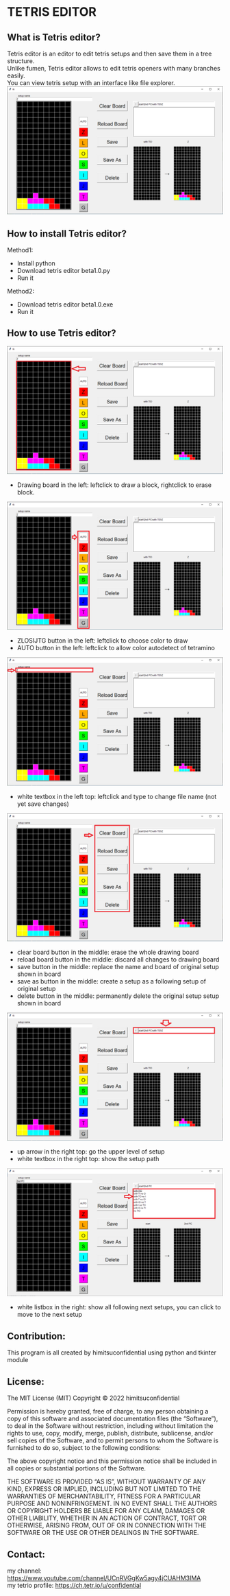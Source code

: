 # TETRIS EDITOR


## What is Tetris editor?

Tetris editor is an editor to edit tetris setups and then save them in a tree structure.  
Unlike fumen, Tetris editor allows to edit tetris openers with many branches easily.  
You can view tetris setup with an interface like file explorer.  
![alt text](https://github.com/himitsuconfidential/tetriseditor/blob/main/image/screenshot.png?raw=true)

## How to install Tetris editor?
Method1:  
- Install python  
- Download tetris editor beta1.0.py  
- Run it  

Method2:  
- Download tetris editor beta1.0.exe  
- Run it


## How to use Tetris editor?

![alt text](https://github.com/himitsuconfidential/tetriseditor/blob/main/image/board.png?raw=true)
- Drawing board in the left: leftclick to draw a block, rightclick to erase block.  

![alt text](https://github.com/himitsuconfidential/tetriseditor/blob/main/image/colorbutton.png?raw=true)
- ZLOSIJTG button in the left: leftclick to choose color to draw  
- AUTO button in the left: leftclick to allow color autodetect of tetramino

![alt text](https://github.com/himitsuconfidential/tetriseditor/blob/main/image/setupname.png?raw=true)
- white textbox in the left top: leftclick and type to change file name (not yet save changes)

![alt text](https://github.com/himitsuconfidential/tetriseditor/blob/main/image/bigbutton.png?raw=true)
- clear board button in the middle: erase the whole drawing board
- reload board button in the middle: discard all changes to drawing board
- save button in the middle: replace the name and board of original setup shown in board
- save as button in the middle: create a setup as a following setup of original setup
- delete button in the middle: permanently delete the original setup setup shown in board

![alt text](https://github.com/himitsuconfidential/tetriseditor/blob/main/image/setuppath.png?raw=true)
- up arrow in the right top: go the upper level of setup
- white textbox in the right top: show the setup path

![alt text](https://github.com/himitsuconfidential/tetriseditor/blob/main/image/setuplistbox.png?raw=true)
- white listbox in the right: show all following 
next setups, you can click to move to the next setup


## Contribution:

This program is all created by himitsuconfidential using python and tkinter module


## License:
The MIT License (MIT)
Copyright © 2022 himitsuconfidential

Permission is hereby granted, free of charge, to any person obtaining a copy of this software and associated documentation files (the “Software”), to deal in the Software without restriction, including without limitation the rights to use, copy, modify, merge, publish, distribute, sublicense, and/or sell copies of the Software, and to permit persons to whom the Software is furnished to do so, subject to the following conditions:

The above copyright notice and this permission notice shall be included in all copies or substantial portions of the Software.

THE SOFTWARE IS PROVIDED “AS IS”, WITHOUT WARRANTY OF ANY KIND, EXPRESS OR IMPLIED, INCLUDING BUT NOT LIMITED TO THE WARRANTIES OF MERCHANTABILITY, FITNESS FOR A PARTICULAR PURPOSE AND NONINFRINGEMENT. IN NO EVENT SHALL THE AUTHORS OR COPYRIGHT HOLDERS BE LIABLE FOR ANY CLAIM, DAMAGES OR OTHER LIABILITY, WHETHER IN AN ACTION OF CONTRACT, TORT OR OTHERWISE, ARISING FROM, OUT OF OR IN CONNECTION WITH THE SOFTWARE OR THE USE OR OTHER DEALINGS IN THE SOFTWARE.


## Contact:

my channel: https://www.youtube.com/channel/UCnRVGgKw5agy4jCUAHM3IMA  
my tetrio profile: https://ch.tetr.io/u/confidential
